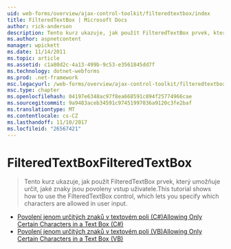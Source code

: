 ```yaml
---
uid: web-forms/overview/ajax-control-toolkit/filteredtextbox/index
title: FilteredTextBox | Microsoft Docs
author: rick-anderson
description: Tento kurz ukazuje, jak použít FilteredTextBox prvek, který umožňuje určit, jaké znaky jsou povoleny vstup uživatele.
ms.author: aspnetcontent
manager: wpickett
ms.date: 11/14/2011
ms.topic: article
ms.assetid: c1a80d2c-4a13-499b-9c53-e3561845dd7f
ms.technology: dotnet-webforms
ms.prod: .net-framework
msc.legacyurl: /web-forms/overview/ajax-control-toolkit/filteredtextbox
msc.type: chapter
ms.openlocfilehash: 04197e6348ac97f8ea668591c894f25774966cae
ms.sourcegitcommit: 9a9483aceb34591c97451997036a9120c3fe2baf
ms.translationtype: MT
ms.contentlocale: cs-CZ
ms.lasthandoff: 11/10/2017
ms.locfileid: "26567421"
---
```

<a name="filteredtextbox"></a><span data-ttu-id="2850b-103">FilteredTextBox</span><span class="sxs-lookup"><span data-stu-id="2850b-103">FilteredTextBox</span></span>
====================
> <span data-ttu-id="2850b-104">Tento kurz ukazuje, jak použít FilteredTextBox prvek, který umožňuje určit, jaké znaky jsou povoleny vstup uživatele.</span><span class="sxs-lookup"><span data-stu-id="2850b-104">This tutorial shows how to use the FilteredTextBox control, which lets you specify which characters are allowed in user input.</span></span>


- [<span data-ttu-id="2850b-105">Povolení jenom určitých znaků v textovém poli (C#)</span><span class="sxs-lookup"><span data-stu-id="2850b-105">Allowing Only Certain Characters in a Text Box (C#)</span></span>](allowing-only-certain-characters-in-a-text-box-cs.md)
- [<span data-ttu-id="2850b-106">Povolení jenom určitých znaků v textovém poli (VB)</span><span class="sxs-lookup"><span data-stu-id="2850b-106">Allowing Only Certain Characters in a Text Box (VB)</span></span>](allowing-only-certain-characters-in-a-text-box-vb.md)
